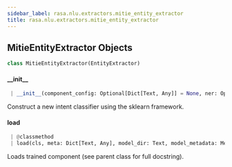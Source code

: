 ```yaml
---
sidebar_label: rasa.nlu.extractors.mitie_entity_extractor
title: rasa.nlu.extractors.mitie_entity_extractor
---
```

## MitieEntityExtractor Objects

```python
class MitieEntityExtractor(EntityExtractor)
```

#### \_\_init\_\_

```python
 | __init__(component_config: Optional[Dict[Text, Any]] = None, ner: Optional["mitie.named_entity_extractor"] = None) -> None
```

Construct a new intent classifier using the sklearn framework.

#### load

```python
 | @classmethod
 | load(cls, meta: Dict[Text, Any], model_dir: Text, model_metadata: Metadata = None, cached_component: Optional["MitieEntityExtractor"] = None, **kwargs: Any, ,) -> "MitieEntityExtractor"
```

Loads trained component (see parent class for full docstring).

